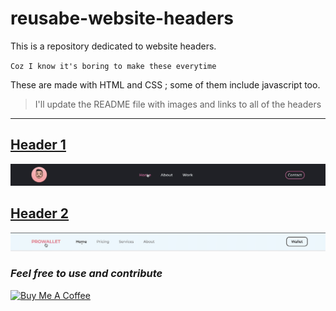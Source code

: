 # reusabe-website-headers

This is a repository dedicated to website headers.

`Coz I know it's boring to make these everytime`

These are made with HTML and CSS ; some of them include javascript too.



>I'll update the README file with images and links to all of the headers

---

## [Header 1](https://github.com/yashchittora/reusabe-website-headers/tree/main/Header%201)

<img class="logo" src="https://raw.githubusercontent.com/yashchittora/reusabe-website-headers/main/Header%201/Header%201.gif" alt="Header 1 Gif" >

<br>

## [Header 2](https://github.com/yashchittora/reusabe-website-headers/tree/main/Header%202)

<img class="logo" src="https://raw.githubusercontent.com/yashchittora/reusabe-website-headers/main/Header%202/Header%202.gif" alt="Header 2 Gif" >


### *Feel free to use and contribute*


<a href="https://www.buymeacoffee.com/yashchittora" target="_blank"><img src="https://cdn.buymeacoffee.com/buttons/v2/default-yellow.png" alt="Buy Me A Coffee" style="width: 150px !important;" ></a>
